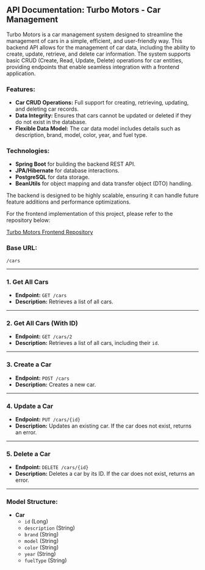 
## API Documentation: Turbo Motors - Car Management

Turbo Motors is a car management system designed to streamline the management of cars in a simple, efficient, and user-friendly way. This backend API allows for the management of car data, including the ability to create, update, retrieve, and delete car information. The system supports basic CRUD (Create, Read, Update, Delete) operations for car entities, providing endpoints that enable seamless integration with a frontend application.

### Features:
- **Car CRUD Operations:** Full support for creating, retrieving, updating, and deleting car records.
- **Data Integrity:** Ensures that cars cannot be updated or deleted if they do not exist in the database.
- **Flexible Data Model:** The car data model includes details such as description, brand, model, color, year, and fuel type.

### Technologies:
- **Spring Boot** for building the backend REST API.
- **JPA/Hibernate** for database interactions.
- **PostgreSQL** for data storage.
- **BeanUtils** for object mapping and data transfer object (DTO) handling.

The backend is designed to be highly scalable, ensuring it can handle future feature additions and performance optimizations.

For the frontend implementation of this project, please refer to the repository below:

[Turbo Motors Frontend Repository](https://github.com/lucasbrasantos/turbomotors-frontend.git)


### Base URL:
`/cars`

---

### **1. Get All Cars**

- **Endpoint:** `GET /cars`
- **Description:** Retrieves a list of all cars.

---

### **2. Get All Cars (With ID)**

- **Endpoint:** `GET /cars/2`
- **Description:** Retrieves a list of all cars, including their `id`.

---

### **3. Create a Car**

- **Endpoint:** `POST /cars`
- **Description:** Creates a new car.

---

### **4. Update a Car**

- **Endpoint:** `PUT /cars/{id}`
- **Description:** Updates an existing car. If the car does not exist, returns an error.

---

### **5. Delete a Car**

- **Endpoint:** `DELETE /cars/{id}`
- **Description:** Deletes a car by its ID. If the car does not exist, returns an error.

---

### **Model Structure:**

- **Car**
    - `id` (Long)
    - `description` (String)
    - `brand` (String)
    - `model` (String)
    - `color` (String)
    - `year` (String)
    - `fuelType` (String)
